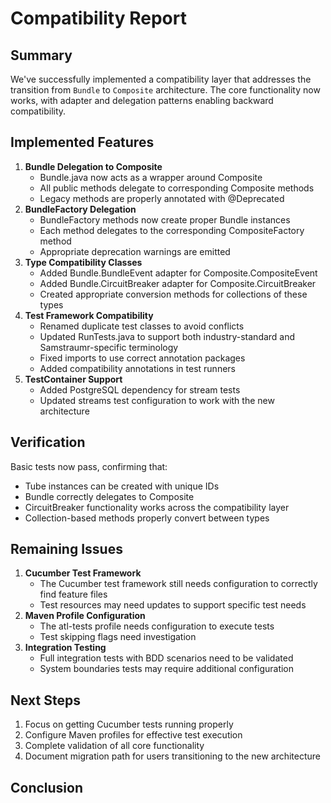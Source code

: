 <!-- 
Copyright (c) 2025 [Eric C. Mumford (@heymumford)](https://github.com/heymumford), Gemini Deep Research, Claude 3.7.
-->

# Compatibility Report

## Summary

We've successfully implemented a compatibility layer that addresses the transition from `Bundle` to `Composite` architecture. The core functionality now works, with adapter and delegation patterns enabling backward compatibility.

## Implemented Features

1. **Bundle Delegation to Composite**
   - Bundle.java now acts as a wrapper around Composite
   - All public methods delegate to corresponding Composite methods
   - Legacy methods are properly annotated with @Deprecated
2. **BundleFactory Delegation**
   - BundleFactory methods now create proper Bundle instances
   - Each method delegates to the corresponding CompositeFactory method
   - Appropriate deprecation warnings are emitted
3. **Type Compatibility Classes**
   - Added Bundle.BundleEvent adapter for Composite.CompositeEvent
   - Added Bundle.CircuitBreaker adapter for Composite.CircuitBreaker
   - Created appropriate conversion methods for collections of these types
4. **Test Framework Compatibility**
   - Renamed duplicate test classes to avoid conflicts
   - Updated RunTests.java to support both industry-standard and Samstraumr-specific terminology
   - Fixed imports to use correct annotation packages
   - Added compatibility annotations in test runners
5. **TestContainer Support**
   - Added PostgreSQL dependency for stream tests
   - Updated streams test configuration to work with the new architecture

## Verification

Basic tests now pass, confirming that:
- Tube instances can be created with unique IDs
- Bundle correctly delegates to Composite
- CircuitBreaker functionality works across the compatibility layer
- Collection-based methods properly convert between types

## Remaining Issues

1. **Cucumber Test Framework**
   - The Cucumber test framework still needs configuration to correctly find feature files
   - Test resources may need updates to support specific test needs
2. **Maven Profile Configuration**
   - The atl-tests profile needs configuration to execute tests
   - Test skipping flags need investigation
3. **Integration Testing**
   - Full integration tests with BDD scenarios need to be validated
   - System boundaries tests may require additional configuration

## Next Steps

1. Focus on getting Cucumber tests running properly
2. Configure Maven profiles for effective test execution
3. Complete validation of all core functionality
4. Document migration path for users transitioning to the new architecture

## Conclusion
